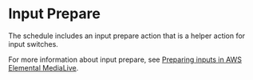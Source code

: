 # Input Prepare<a name="ips-input-prepare"></a>

The schedule includes an input prepare action that is a helper action for input switches\. 

For more information about input prepare, see [Preparing inputs in AWS Elemental MediaLive](feature-prepare-input.md)\.